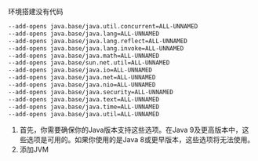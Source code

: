 环境搭建没有代码
```bash
--add-opens java.base/java.util.concurrent=ALL-UNNAMED
--add-opens java.base/java.lang=ALL-UNNAMED 
--add-opens java.base/java.lang.reflect=ALL-UNNAMED 
--add-opens java.base/java.lang.invoke=ALL-UNNAMED 
--add-opens java.base/java.math=ALL-UNNAMED 
--add-opens java.base/sun.net.util=ALL-UNNAMED 
--add-opens java.base/java.io=ALL-UNNAMED 
--add-opens java.base/java.net=ALL-UNNAMED 
--add-opens java.base/java.nio=ALL-UNNAMED 
--add-opens java.base/java.security=ALL-UNNAMED 
--add-opens java.base/java.text=ALL-UNNAMED 
--add-opens java.base/java.time=ALL-UNNAMED 
--add-opens java.base/java.util=ALL-UNNAMED
```
1. 首先，你需要确保你的Java版本支持这些选项。在Java 9及更高版本中，这些选项是可用的。如果你使用的是Java 8或更早版本，这些选项将无法使用。
2. 添加JVM